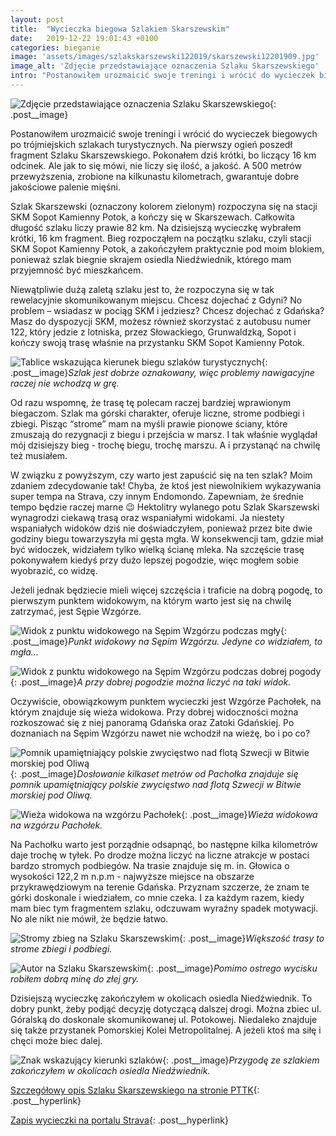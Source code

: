 ```yaml
---
layout: post
title:  "Wycieczka biegowa Szlakiem Skarszewskim"
date:   2019-12-22 19:01:43 +0100
categories: bieganie
image: 'assets/images/szlakskarszewski122019/skarszewski12201909.jpg'
image_alt: 'Zdjęcie przedstawiające oznaczenia Szlaku Skarszewskiego'
intro: "Postanowiłem urozmaicić swoje treningi i wrócić do wycieczek biegowych po trójmiejskich szlakach turystycznych. Na pierwszy ogień poszedł fragment Szlaku Skarszewskiego. Pokonałem dziś krótki, bo liczący 16 km odcinek. Ale jak to się mówi, nie liczy się ilość, a jakość. A 500 metrów przewyższenia, zrobione na kilkunastu kilometrach, gwarantuje dobre jakościowe palenie mięśni."
---
```


![Zdjęcie przedstawiające oznaczenia Szlaku Skarszewskiego](/assets/images/szlakskarszewski122019/skarszewski12201909.jpg){: .post__image}

Postanowiłem urozmaicić swoje treningi i wrócić do wycieczek biegowych po trójmiejskich szlakach turystycznych. Na pierwszy ogień poszedł fragment Szlaku Skarszewskiego. Pokonałem dziś krótki, bo liczący 16 km odcinek. Ale jak to się mówi, nie liczy się ilość, a jakość. A 500 metrów przewyższenia, zrobione na kilkunastu kilometrach, gwarantuje dobre jakościowe palenie mięśni.

Szlak Skarszewski (oznaczony kolorem zielonym) rozpoczyna się na stacji SKM Sopot Kamienny Potok, a kończy się w Skarszewach. Całkowita długość szlaku liczy prawie 82 km. Na dzisiejszą wycieczkę wybrałem krótki, 16 km fragment. Bieg rozpocząłem na początku szlaku, czyli stacji SKM Sopot Kamienny Potok, a zakończyłem praktycznie pod moim blokiem, ponieważ szlak biegnie skrajem osiedla Niedźwiednik, którego mam przyjemność być mieszkańcem. 

Niewątpliwie dużą zaletą szlaku jest to, że rozpoczyna się w tak rewelacyjnie skomunikowanym miejscu. Chcesz dojechać z Gdyni? No problem – wsiadasz w pociąg SKM i jedziesz? Chcesz dojechać z Gdańska? Masz do dyspozycji SKM, możesz również skorzystać z autobusu numer 122, który jedzie z lotniska, przez Słowackiego, Grunwaldzką, Sopot i kończy swoją trasę właśnie na przystanku SKM Sopot Kamienny Potok. 

![Tablice wskazująca kierunek biegu szlaków turystycznych](/assets/images/szlakskarszewski122019/skarszewski12201906.jpg){: .post__image}*Szlak jest dobrze oznakowany, więc problemy nawigacyjne raczej nie wchodzą w grę.*

Od razu wspomnę, że trasę tę polecam raczej bardziej wprawionym biegaczom. Szlak ma górski charakter, oferuje liczne, strome podbiegi i zbiegi. Pisząc “strome” mam na myśli prawie pionowe ściany, które zmuszają do rezygnacji z biegu i przejścia w marsz. I tak właśnie wyglądał mój dzisiejszy bieg - trochę biegu, trochę marszu. A i przystanąć na chwilę też musiałem. 

W związku z powyższym, czy warto jest zapuścić się na ten szlak? Moim zdaniem zdecydowanie tak! Chyba, że ktoś jest niewolnikiem wykazywania super tempa na Strava, czy innym Endomondo. Zapewniam, że średnie tempo będzie raczej marne 😉 Hektolitry wylanego potu Szlak Skarszewski wynagrodzi ciekawą trasą oraz wspaniałymi widokami. Ja niestety wspaniałych widoków dziś nie doświadczyłem, ponieważ przez bite dwie godziny biegu towarzyszyła mi gęsta mgła. W konsekwencji tam, gdzie miał być widoczek, widziałem tylko wielką ścianę mleka. Na szczęście trasę pokonywałem kiedyś przy dużo lepszej pogodzie, więc mogłem sobie wyobrazić, co widzę.  

Jeżeli jednak będziecie mieli więcej szczęścia i traficie na dobrą pogodę, to pierwszym punktem widokowym, na którym warto jest się na chwilę zatrzymać, jest Sępie Wzgórze.  

![Widok z punktu widokowego na Sępim Wzgórzu podczas mgły](/assets/images/szlakskarszewski122019/skarszewski12201908.jpg){: .post__image}*Punkt widokowy na Sępim Wzgórzu. Jedyne co widziałem, to mgła...*

![Widok z punktu widokowego na Sępim Wzgórzu podczas dobrej pogody](/assets/images/szlakskarszewski122019/skarszewski12201910.jpg){: .post__image}*A przy dobrej pogodzie można liczyć na taki widok.*
 
Oczywiście, obowiązkowym punktem wycieczki jest Wzgórze Pachołek, na którym znajduje się wieża widokowa. Przy dobrej widoczności można rozkoszować się z niej panoramą Gdańska oraz Zatoki Gdańskiej. Po doznaniach na Sępim Wzgórzu nawet nie wchodził na wieżę, bo i po co? 

![Pomnik upamiętniający polskie zwycięstwo nad flotą  Szwecji w Bitwie morskiej pod Oliwą](/assets/images/szlakskarszewski122019/skarszewski12201905.jpg){: .post__image}*Dosłowanie kilkaset metrów od Pachołka znajduje się pomnik upamiętniający polskie zwycięstwo nad flotą Szwecji w Bitwie morskiej pod Oliwą.*

![Wieża widokowa na wzgórzu Pachołek](/assets/images/szlakskarszewski122019/skarszewski12201904.jpg){: .post__image}*Wieża widokowa na wzgórzu Pachołek.*

Na Pachołku warto jest porządnie odsapnąć, bo następne kilka kilometrów daje trochę w tyłek. Po drodze można liczyć na liczne atrakcje w postaci bardzo stromych podbiegów. Na trasie znajduje się m. in. Głowica o wysokości 122,2 m n.p.m - najwyższe miejsce na obszarze przykrawędziowym na terenie Gdańska. Przyznam szczerze, że znam te górki doskonale i wiedziałem, co mnie czeka. I za każdym razem, kiedy mam biec tym fragmentem szlaku, odczuwam wyraźny spadek motywacji. No ale nikt nie mówił, że będzie łatwo. 

![Stromy zbieg na Szlaku Skarszewskim](/assets/images/szlakskarszewski122019/skarszewski12201903.jpg){: .post__image}*Większość trasy to strome zbiegi i podbiegi.*

![Autor na Szlaku Skarszewskim](/assets/images/szlakskarszewski122019/skarszewski12201902.jpg){: .post__image}*Pomimo ostrego wycisku robiłem dobrą minę do złej gry.*

Dzisiejszą wycieczkę zakończyłem w okolicach osiedla Niedźwiednik. To dobry punkt, żeby podjąć decyzję dotyczącą dalszej drogi. Można zbiec ul. Góralską do doskonale skomunikowanej ul. Potokowej. Niedaleko znajduje się także przystanek Pomorskiej Kolei Metropolitalnej. A jeżeli ktoś ma siłę i chęci może biec dalej.

![Znak wskazujący kierunki szlaków](/assets/images/szlakskarszewski122019/skarszewski12201901.jpg){: .post__image}*Przygodę ze szlakiem zakończyłem w okolicach osiedla Niedźwiednik.*


[Szczegółowy opis Szlaku Skarszewskiego na stronie PTTK](http://pomorskieszlakipttk.pl/szlaki-piesze/skarszewski/){: .post__hyperlink}

[Zapis wycieczki na portalu Strava](https://www.strava.com/activities/2948804278){: .post__hyperlink}
